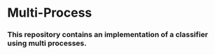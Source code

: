 # Multi-Process

### This repository contains an implementation of a classifier using multi processes. 
